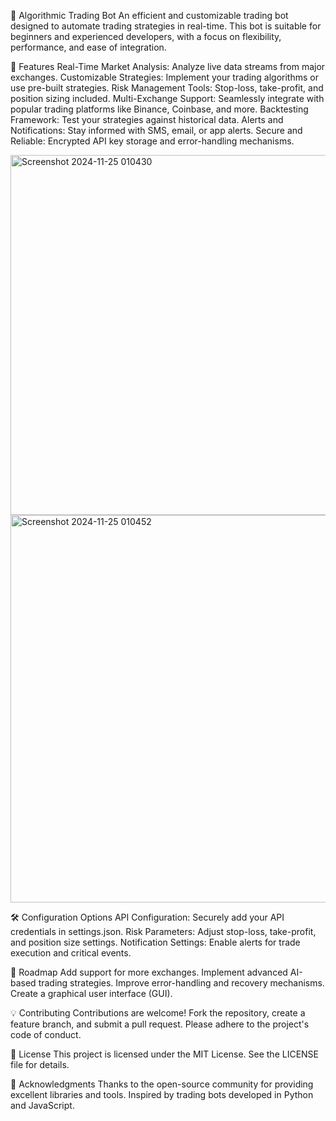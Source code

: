 🚀 Algorithmic Trading Bot
An efficient and customizable trading bot designed to automate trading strategies in real-time. This bot is suitable for beginners and experienced developers, with a focus on flexibility, performance, and ease of integration.

📝 Features
Real-Time Market Analysis: Analyze live data streams from major exchanges.
Customizable Strategies: Implement your trading algorithms or use pre-built strategies.
Risk Management Tools: Stop-loss, take-profit, and position sizing included.
Multi-Exchange Support: Seamlessly integrate with popular trading platforms like Binance, Coinbase, and more.
Backtesting Framework: Test your strategies against historical data.
Alerts and Notifications: Stay informed with SMS, email, or app alerts.
Secure and Reliable: Encrypted API key storage and error-handling mechanisms.

<img width="576" alt="Screenshot 2024-11-25 010430" src="https://github.com/user-attachments/assets/3bf8235d-c53b-4cb8-aea7-3b4defa195a7">
<img width="620" alt="Screenshot 2024-11-25 010452" src="https://github.com/user-attachments/assets/10683ad7-73a6-49c3-a082-8be14d3af226">

🛠️ Configuration Options
API Configuration: Securely add your API credentials in settings.json.
Risk Parameters: Adjust stop-loss, take-profit, and position size settings.
Notification Settings: Enable alerts for trade execution and critical events.

🚧 Roadmap
 Add support for more exchanges.
 Implement advanced AI-based trading strategies.
 Improve error-handling and recovery mechanisms.
 Create a graphical user interface (GUI).
 
💡 Contributing
Contributions are welcome! Fork the repository, create a feature branch, and submit a pull request. Please adhere to the project's code of conduct.

📜 License
This project is licensed under the MIT License. See the LICENSE file for details.

🌟 Acknowledgments
Thanks to the open-source community for providing excellent libraries and tools.
Inspired by trading bots developed in Python and JavaScript.
